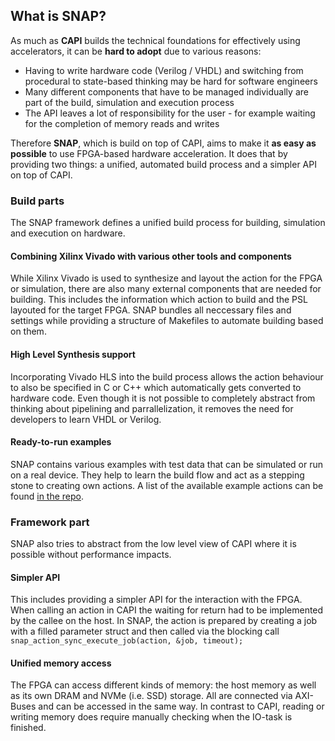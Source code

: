 ## What is SNAP?

As much as **CAPI** builds the technical foundations for effectively using accelerators, it can be **hard to adopt** due to various reasons:

* Having to write hardware code \(Verilog / VHDL\) and switching from procedural to state-based thinking may be hard for software engineers
* Many different components that have to be managed individually are part of the build, simulation and execution process
* The API leaves a lot of responsibility for the user - for example waiting for the completion of memory reads and writes

Therefore **SNAP**, which is build on top of CAPI, aims to make it **as easy as possible** to use FPGA-based hardware acceleration. It does that by providing two things: a unified, automated build process and a simpler API on top of CAPI.

### Build parts

The SNAP framework defines a unified build process for building, simulation and execution on hardware.

#### Combining Xilinx Vivado with various other tools and components

While Xilinx Vivado is used to synthesize and layout the action for the FPGA or simulation, there are also many external components that are needed for building. This includes the information which action to build and the PSL layouted for the target FPGA. SNAP bundles all neccessary files and settings while providing a structure of Makefiles to automate building based on them.

#### High Level Synthesis support

Incorporating Vivado HLS into the build process allows the action behaviour to also be specified in C or C++ which automatically gets converted to hardware code. Even though it is not possible to completely abstract from thinking about pipelining and parrallelization, it removes the need for developers to learn VHDL or Verilog.

#### Ready-to-run examples

SNAP contains various examples with test data that can be simulated or run on a real device. They help to learn the build flow and act as a stepping stone to creating own actions. A list of the available example actions can be found [in the repo](https://github.com/open-power/snap/tree/master/actions).

### Framework part

SNAP also tries to abstract from the low level view of CAPI where it is possible without performance impacts.

#### Simpler API

This includes providing a simpler API for the interaction with the FPGA. When calling an action in CAPI the waiting for return had to be implemented by the callee on the host. In SNAP, the action is prepared by creating a job with a filled parameter struct and then called via the blocking call `snap_action_sync_execute_job(action, &job, timeout);`

#### Unified memory access

The FPGA can access different kinds of memory: the host memory as well as its own DRAM and NVMe (i.e. SSD) storage. All are connected via AXI-Buses and can be accessed in the same way. In contrast to CAPI, reading or writing memory does require manually checking when the IO-task is finished.